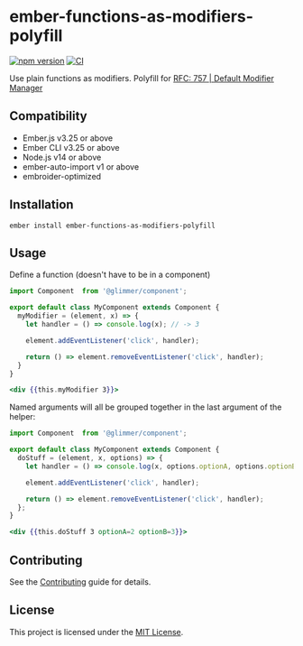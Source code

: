 ember-functions-as-modifiers-polyfill
==============================================================================


[![npm version](https://badge.fury.io/js/ember-functions-as-modifiers-polyfill.svg)](https://badge.fury.io/js/ember-functions-as-modifiers-polyfill)
[![CI](https://github.com/NullVoxPopuli/ember-functions-as-modifiers-polyfill/actions/workflows/ci.yml/badge.svg?branch=main&event=push)](https://github.com/NullVoxPopuli/ember-functions-as-modifiers-polyfill/actions/workflows/ci.yml)


Use plain functions as modifiers.
Polyfill for [RFC: 757 | Default Modifier Manager](https://github.com/emberjs/rfcs/pull/757)

Compatibility
------------------------------------------------------------------------------

* Ember.js v3.25 or above
* Ember CLI v3.25 or above
* Node.js v14 or above
* ember-auto-import v1 or above
* embroider-optimized


Installation
------------------------------------------------------------------------------

```
ember install ember-functions-as-modifiers-polyfill
```


Usage
------------------------------------------------------------------------------

Define a function (doesn't have to be in a component)


```js
import Component  from '@glimmer/component';

export default class MyComponent extends Component {
  myModifier = (element, x) => {
    let handler = () => console.log(x); // -> 3

    element.addEventListener('click', handler);

    return () => element.removeEventListener('click', handler);
  }
}
```
```hbs
<div {{this.myModifier 3}}>
```

Named arguments will all be grouped together in the last argument of the helper:

```js
import Component  from '@glimmer/component';

export default class MyComponent extends Component {
  doStuff = (element, x, options) => {
    let handler = () => console.log(x, options.optionA, options.optionB); // -> 3 2 3

    element.addEventListener('click', handler);

    return () => element.removeEventListener('click', handler);
  };
}
```
```hbs
<div {{this.doStuff 3 optionA=2 optionB=3}}>
```


Contributing
------------------------------------------------------------------------------

See the [Contributing](CONTRIBUTING.md) guide for details.


License
------------------------------------------------------------------------------

This project is licensed under the [MIT License](LICENSE.md).
